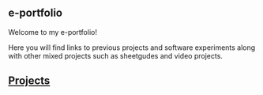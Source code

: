 ## e-portfolio

Welcome to my e-portfolio!

Here you will find links to previous projects and software experiments along with other mixed projects such as sheetgudes and video projects.

## [Projects](/projects.md)

